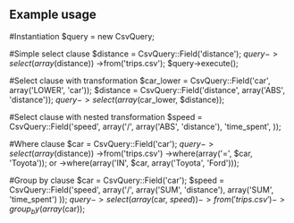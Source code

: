 Example usage
-------------

#Instantiation
$query = new CsvQuery;

#Simple select clause
    $distance = CsvQuery::Field('distance');
    $query->select(array($distance))
          ->from('trips.csv');
    $query->execute();

#Select clause with transformation
    $car_lower = CsvQuery::Field('car', array('LOWER', 'car'));
    $distance = CsvQuery::Field('distance', array('ABS', 'distance'));
    $query->select(array($car_lower, $distance));

#Select clause with nested transformation
    $speed = CsvQuery::Field('speed', array('/',
        array('ABS', 'distance'),
        'time_spent',
    ));

#Where clause
    $car = CsvQuery::Field('car');
    $query->select(array($distance))
          ->from('trips.csv')
          ->where(array('=', $car, 'Toyota'));
or
          ->where(array('IN', $car, array('Toyota', 'Ford')));

#Group by clause
    $car = CsvQuery::Field('car');
    $speed = CsvQuery::Field('speed', array('/', 
        array('SUM', 'distance'), 
        array('SUM', 'time_spent')
    ));
    $query->select(array($car, $speed))
          ->from('trips.csv')
          ->group_by(array($car));
